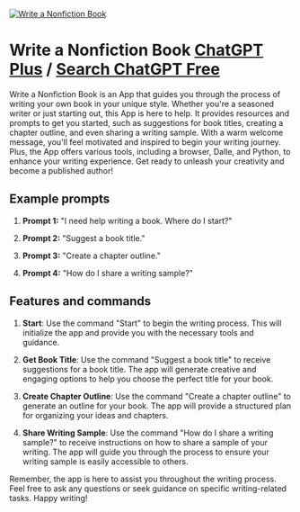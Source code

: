 
[![Write a Nonfiction Book](https://files.oaiusercontent.com/file-dWHm3qfCtTcmoRjI0kGihZtO?se=2123-10-16T22%3A48%3A00Z&sp=r&sv=2021-08-06&sr=b&rscc=max-age%3D31536000%2C%20immutable&rscd=attachment%3B%20filename%3D057e5956-cebd-4520-8bf5-909a53830ad2.png&sig=J%2BWc6VGIiWKv3g9ItVCaNdianKLWEEvl9RX9oXNzW/k%3D)](https://chat.openai.com/g/g-qSeTrInJH-write-a-nonfiction-book)

# Write a Nonfiction Book [ChatGPT Plus](https://chat.openai.com/g/g-qSeTrInJH-write-a-nonfiction-book) / [Search ChatGPT Free](https://gptcall.net/index.html#/?search=Write%20a%20Nonfiction%20Book)

Write a Nonfiction Book is an App that guides you through the process of writing your own book in your unique style. Whether you're a seasoned writer or just starting out, this App is here to help. It provides resources and prompts to get you started, such as suggestions for book titles, creating a chapter outline, and even sharing a writing sample. With a warm welcome message, you'll feel motivated and inspired to begin your writing journey. Plus, the App offers various tools, including a browser, Dalle, and Python, to enhance your writing experience. Get ready to unleash your creativity and become a published author!

## Example prompts

1. **Prompt 1:** "I need help writing a book. Where do I start?"

2. **Prompt 2:** "Suggest a book title."

3. **Prompt 3:** "Create a chapter outline."

4. **Prompt 4:** "How do I share a writing sample?"

## Features and commands

1. **Start**: Use the command "Start" to begin the writing process. This will initialize the app and provide you with the necessary tools and guidance.

2. **Get Book Title**: Use the command "Suggest a book title" to receive suggestions for a book title. The app will generate creative and engaging options to help you choose the perfect title for your book.

3. **Create Chapter Outline**: Use the command "Create a chapter outline" to generate an outline for your book. The app will provide a structured plan for organizing your ideas and chapters.

4. **Share Writing Sample**: Use the command "How do I share a writing sample?" to receive instructions on how to share a sample of your writing. The app will guide you through the process to ensure your writing sample is easily accessible to others.

Remember, the app is here to assist you throughout the writing process. Feel free to ask any questions or seek guidance on specific writing-related tasks. Happy writing!


